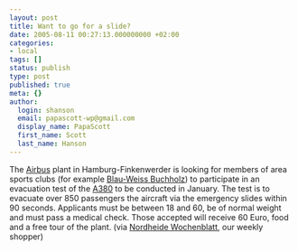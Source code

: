 ```yaml
---
layout: post
title: Want to go for a slide?
date: 2005-08-11 00:27:13.000000000 +02:00
categories:
- local
tags: []
status: publish
type: post
published: true
meta: {}
author:
  login: shanson
  email: papascott-wp@gmail.com
  display_name: PapaScott
  first_name: Scott
  last_name: Hanson
---
```

<p>The <a href="http://www.airbus.com/en/">Airbus</a> plant in Hamburg-Finkenwerder is looking for members of area sports clubs (for example <a href="http://www.blau-weiss-buchholz.de/schlagzeilen/airbus-testen.html" title="Airbus A380 testen">Blau-Weiss Buchholz</a>) to participate in an evacuation test of the <a href="http://www.airbus.com/en/aircraftfamilies/a380/">A380</a> to be conducted in January. The test is to evacuate over 850 passengers the aircraft via the emergency slides within 90 seconds. Applicants must be between 18 and 60, be of normal weight and must pass a medical check. Those accepted will receive 60 Euro, food and a free tour of the plant. (via <a href="http://www.kreiszeitung-wochenblatt.de/">Nordheide Wochenblatt</a>, our weekly shopper)</p>
